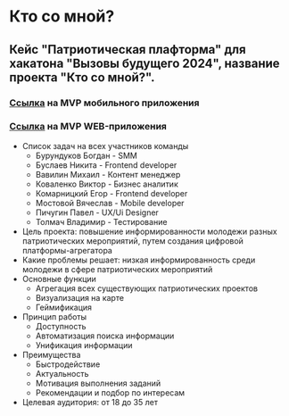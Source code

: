 # Кто со мной?
## Кейс "Патриотическая плафторма" для хакатона "Вызовы будущего 2024", название проекта "Кто со мной?".
### [Ссылка](https://github.com/M0sSla/who-with-us) на MVP мобильного приложения
### [Ссылка](https://github.com/Letton) на MVP WEB-приложения


* Список задач на всех участников команды
  + Бурундуков Богдан - SMM
  + Буслаев Никита - Frontend developer
  + Вавилин Михаил - Контент менеджер
  + Коваленко Виктор - Бизнес аналитик
  + Комарницкий Егор - Frontend developer
  + Мостовой Вячеслав - Mobile developer
  + Пичугин Павел - UX/Ui Designer
  + Толмач Владимир - Тестирование
* Цель проекта: повышение информированности молодежи разных патриотических мероприятий, путем создания цифровой платформы-агрегатора
* Какие проблемы решает: низкая информированность среди молодежи в сфере патриотических мероприятий
* Основные функции
  + Агрегация всех существующих патриотических проектов
  + Визуализация на карте
  + Геймификация
* Принцип работы
  + Доступность
  + Автоматизация поиска информации
  + Унификация информации
* Преимущества
  + Быстродействие
  + Актуальность
  + Мотивация выполнения заданий
  + Рекомендации и подбор по интересам
* Целевая аудитория: от 18 до 35 лет
